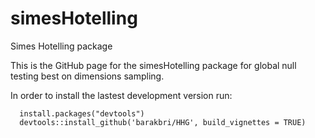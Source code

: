 # simesHotelling
Simes Hotelling package 

This is the GitHub page for the simesHotelling package for global null testing best on dimensions sampling. 

In order to install the lastest development version run:

      install.packages("devtools")
      devtools::install_github('barakbri/HHG', build_vignettes = TRUE)
